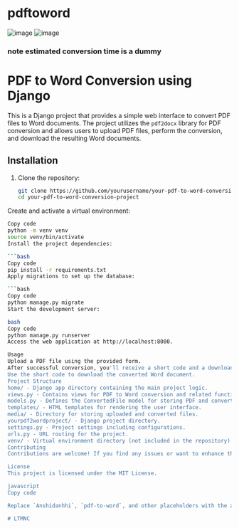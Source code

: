 # pdftoword
![image](https://github.com/Anshidanshi/pdftoword/assets/87684031/3d5ef5c9-94b3-43b5-a76a-79c6cd9b43e0)
![image](https://github.com/Anshidanshi/pdftoword/assets/87684031/e380bec0-2511-4419-b899-2422590a5f5f)

### note estimated conversion time is a dummy 
# PDF to Word Conversion using Django

This is a Django project that provides a simple web interface to convert PDF files to Word documents. The project utilizes the `pdf2docx` library for PDF conversion and allows users to upload PDF files, perform the conversion, and download the resulting Word documents.

## Installation

1. Clone the repository:

   ```bash
   git clone https://github.com/yourusername/your-pdf-to-word-conversion-project.git
   cd your-pdf-to-word-conversion-project
Create and activate a virtual environment:

```bash
Copy code
python -m venv venv
source venv/bin/activate
Install the project dependencies:

```bash
Copy code
pip install -r requirements.txt
Apply migrations to set up the database:

```bash
Copy code
python manage.py migrate
Start the development server:

bash
Copy code
python manage.py runserver
Access the web application at http://localhost:8000.

Usage
Upload a PDF file using the provided form.
After successful conversion, you'll receive a short code and a download link for the corresponding Word document.
Use the short code to download the converted Word document.
Project Structure
home/ - Django app directory containing the main project logic.
views.py - Contains views for PDF to Word conversion and related functionality.
models.py - Defines the ConvertedFile model for storing PDF and converted Word files.
templates/ - HTML templates for rendering the user interface.
media/ - Directory for storing uploaded and converted files.
yourpdf2wordproject/ - Django project directory.
settings.py - Project settings including configurations.
urls.py - URL routing for the project.
venv/ - Virtual environment directory (not included in the repository).
Contributing
Contributions are welcome! If you find any issues or want to enhance the project, feel free to create a pull request.

License
This project is licensed under the MIT License.

javascript
Copy code

Replace `Anshidanhhi`, `pdf-to-word`, and other placeholders with the appropriate information. Also, make sure to include your `LICENSE` file if you choose a different open-source license.

# LTMNC
